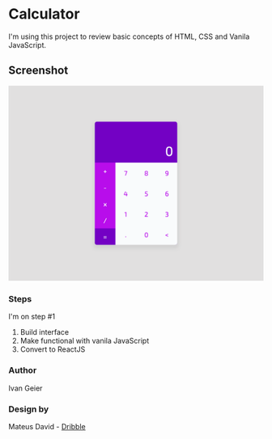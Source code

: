 # Calculator

I'm using this project to review basic concepts of HTML, CSS and Vanila JavaScript.

## Screenshot

![](./screenshot.png)

### Steps

I'm on step #1

1. Build interface
2. Make functional with vanila JavaScript
3. Convert to ReactJS

### Author

Ivan Geier

### Design by

Mateus David - [Dribble](https://dribbble.com/shots/7860581-Calculadora-Daily-UI-4?utm_source=Clipboard_Shot&utm_campaign=MateusDavid&utm_content=Calculadora%20-%20Daily%20UI%204&utm_medium=Social_Share&utm_source=Clipboard_Shot&utm_campaign=MateusDavid&utm_content=Calculadora%20-%20Daily%20UI%204&utm_medium=Social_Share)
